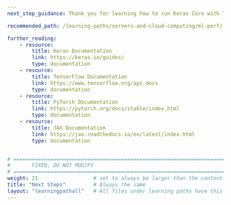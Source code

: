 ```yaml
---
next_step_guidance: Thank you for learning how to run Keras Core with TensorFlow, PyTorch, and JAX backends.

recommended_path: /learning-paths/servers-and-cloud-computing/ml-perf/

further_reading:
    - resource:
        title: Keras Documentation
        link: https://keras.io/guides/
        type: documentation
    - resource:
        title: TensorFlow Documentation
        link: https://www.tensorflow.org/api_docs
        type: documentation
    - resource:
        title: PyTorch Documentation
        link: https://pytorch.org/docs/stable/index.html
        type: documentation
    - resource:
        title: JAX Documentation
        link: https://jax.readthedocs.io/en/latest/index.html
        type: documentation


# ================================================================================
#       FIXED, DO NOT MODIFY
# ================================================================================
weight: 21                  # set to always be larger than the content in this path, and one more than 'review'
title: "Next Steps"         # Always the same
layout: "learningpathall"   # All files under learning paths have this same wrapper
---
```


